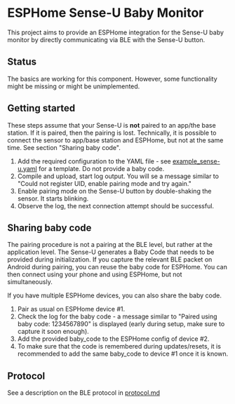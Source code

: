 # ESPHome Sense-U Baby Monitor

This project aims to provide an ESPHome integration for the Sense-U baby monitor by directly communicating via BLE with the Sense-U button.

## Status

The basics are working for this component. However, some functionality might be missing or might be unimplemented. 

## Getting started

These steps assume that your Sense-U is **not** paired to an app/the base station. If it is paired, then the pairing is lost. Technically, it is possible to connect the sensor to app/base station and ESPHome, but not at the same time. See section "Sharing baby code".

  1. Add the required configuration to the YAML file - see [example_sense-u.yaml](example_sense-u.yaml) for a template. Do not provide a baby code.
  2. Compile and upload, start log output. You will se a message similar to "Could not register UID, enable pairing mode and try again."
  3. Enable pairing mode on the Sense-U button by double-shaking the sensor. It starts blinking.
  4. Observe the log, the next connection attempt should be successful.

## Sharing baby code

The pairing procedure is not a pairing at the BLE level, but rather at the application level. The Sense-U generates a Baby Code that needs to be provided during initialization. 
If you capture the relevant BLE packet on Android during pairing, you can reuse the baby code for ESPHome. You can then connect using your phone and using ESPHome, but not simultaneously.

If you have multiple ESPHome devices, you can also share the baby code. 

  1. Pair as usual on ESPHome device #1.
  2. Check the log for the baby code - a message similar to "Paired using baby code: 1234567890" is displayed (early during setup, make sure to capture it soon enough).
  3. Add the provided baby_code to the ESPHome config of device #2.
  4. To make sure that the code is remembered during updates/resets, it is recommended to add the same baby_code to device #1 once it is known.

## Protocol

See a description on the BLE protocol in [protocol.md](protocol.md)
